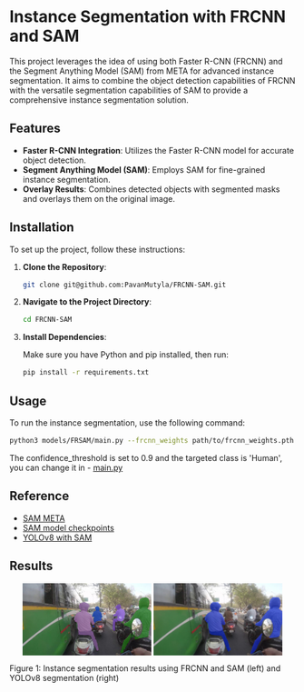 # Instance Segmentation with FRCNN and SAM

This project leverages the idea of using both Faster R-CNN (FRCNN) and the Segment Anything Model (SAM) from META for advanced instance segmentation. It aims to combine the object detection capabilities of FRCNN with the versatile segmentation capabilities of SAM to provide a comprehensive instance segmentation solution.

## Features

- **Faster R-CNN Integration**: Utilizes the Faster R-CNN model for accurate object detection.
- **Segment Anything Model (SAM)**: Employs SAM for fine-grained instance segmentation.
- **Overlay Results**: Combines detected objects with segmented masks and overlays them on the original image.

## Installation

To set up the project, follow these instructions:

1. **Clone the Repository**:

    ```bash
    git clone git@github.com:PavanMutyla/FRCNN-SAM.git
    ```

2. **Navigate to the Project Directory**:

    ```bash
    cd FRCNN-SAM
    ```

3. **Install Dependencies**:

    Make sure you have Python and pip installed, then run:

    ```bash
    pip install -r requirements.txt
    ```

    

## Usage

To run the instance segmentation, use the following command:

```bash
python3 models/FRSAM/main.py --frcnn_weights path/to/frcnn_weights.pth sam_model_checkpoint path/to/sam_checkpoint.pth sam_model_type vit_b image path/to/image.jpg device cuda
```

The confidence_threshold is set to 0.9 and the targeted class is 'Human', you can change it in  - [main.py](https://github.com/PavanMutyla/FRCNN-SAM/blob/main/models/FRSAM/main.py)






## Reference

- [SAM META](https://github.com/facebookresearch/segment-anything)
- [SAM model checkpoints](https://github.com/facebookresearch/segment-anything?tab=readme-ov-file#model-checkpoints)
- [YOLOv8 with SAM](https://blog.roboflow.com/how-to-use-yolov8-with-sam/)


## Results

<p align="center">
  <img src="https://github.com/PavanMutyla/FRCNN-SAM/blob/main/Images/results/FRSAM.jpeg" alt="FRCNN-SAM" width="45%" style="display:inline-block; vertical-align:middle;">
  <img src="https://github.com/PavanMutyla/FRCNN-SAM/blob/main/Images/results/YOLOv8.jpeg" alt="YOLOv8-seg" width="45%" style="display:inline-block; vertical-align:middle;">
</p>
Figure 1: Instance segmentation results using FRCNN and SAM (left) and YOLOv8 segmentation (right)
